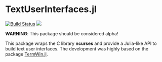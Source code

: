 TextUserInterfaces.jl
=====================

[![Build Status](https://travis-ci.org/ronisbr/TextUserInterfaces.jl.svg?branch=master)](https://travis-ci.org/ronisbr/TextUserInterfaces.jl)
[![](https://img.shields.io/badge/docs-dev-blue.svg)][docs-dev-url]

**WARNING**: This package should be considered alpha!

This package wraps the C library **ncurses** and provide a Julia-like API to
build text user interfaces. The development was highly based on the package
[TermWin.jl](https://github.com/tonyhffong/TermWin.jl).

[docs-dev-url]: https://ronisbr.github.io/TextUserInterfaces.jl/dev
